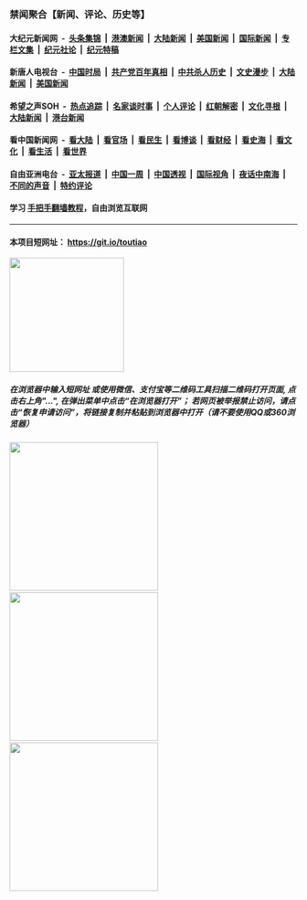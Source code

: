 ### 禁闻聚合【新闻、评论、历史等】

#### 大纪元新闻网 &nbsp;-&nbsp; [头条集锦](indexes/E头条集锦.md?t=02280831) &nbsp;|&nbsp; [港澳新闻](indexes/E港澳新闻.md?t=02280831)  &nbsp;|&nbsp; [大陆新闻](indexes/E大陆新闻.md?t=02280831) &nbsp;|&nbsp; [美国新闻](indexes/E美国新闻.md?t=02280831) &nbsp;|&nbsp; [国际新闻](indexes/E国际新闻.md?t=02280831) &nbsp;|&nbsp; [专栏文集](indexes/E专栏文集.md?t=02280831) &nbsp;|&nbsp; [纪元社论](indexes/E纪元社论.md?t=02280831) &nbsp;|&nbsp; [纪元特稿](indexes/E纪元特稿.md?t=02280831) 

#### 新唐人电视台 &nbsp;-&nbsp; [中国时局](indexes/N中国时局.md?t=02280831) &nbsp;|&nbsp; [共产党百年真相](indexes/N共产党百年真相.md?t=02280831) &nbsp;|&nbsp; [中共杀人历史](indexes/N中共杀人历史.md?t=02280831) &nbsp;|&nbsp; [文史漫步](indexes/N文史漫步.md?t=02280831) &nbsp;|&nbsp; [大陆新闻](indexes/N大陆新闻.md?t=02280831) &nbsp;|&nbsp; [美国新闻](indexes/N美国新闻.md?t=02280831)

#### 希望之声SOH &nbsp;-&nbsp; [热点追踪](indexes/H热点追踪.md?t=02280831) &nbsp;|&nbsp; [名家谈时事](indexes/H名家谈时事.md?t=02280831) &nbsp;|&nbsp; [个人评论](indexes/H个人评论.md?t=02280831)  &nbsp;|&nbsp; [红朝解密](indexes/H红朝解密.md?t=02280831) &nbsp;|&nbsp; [文化寻根](indexes/H文化寻根.md?t=02280831) &nbsp;|&nbsp; [大陆新闻](indexes/H大陆新闻.md?t=02280831) &nbsp;|&nbsp; [港台新闻](indexes/H港台新闻.md?t=02280831)

#### 看中国新闻网 &nbsp;-&nbsp; [看大陆](indexes/S看大陆.md?t=02280831) &nbsp;|&nbsp; [看官场](indexes/S看官场.md?t=02280831) &nbsp;|&nbsp; [看民生](indexes/S看民生.md?t=02280831)  &nbsp;|&nbsp; [看博谈](indexes/S看博谈.md?t=02280831) &nbsp;|&nbsp; [看财经](indexes/S看财经.md?t=02280831) &nbsp;|&nbsp; [看史海](indexes/S看史海.md?t=02280831) &nbsp;|&nbsp; [看文化](indexes/S看文化.md?t=02280831) &nbsp;|&nbsp; [看生活](indexes/S看生活.md?t=02280831) &nbsp;|&nbsp; [看世界](indexes/S看世界.md?t=02280831)

#### 自由亚洲电台 &nbsp;-&nbsp; [亚太报道](indexes/R亚太报道.md?t=02280831) &nbsp;|&nbsp; [中国一周](indexes/R中国一周.md?t=02280831) &nbsp;|&nbsp; [中国透视](indexes/R中国透视.md?t=02280831)  &nbsp;|&nbsp; [国际视角](indexes/R国际视角.md?t=02280831) &nbsp;|&nbsp; [夜话中南海](indexes/R夜话中南海.md?t=02280831) &nbsp;|&nbsp; [不同的声音](indexes/R不同的声音.md?t=02280831) &nbsp;|&nbsp; [特约评论](indexes/R特约评论.md?t=02280831)

#### 学习 [手把手翻墙教程](https://github.com/gfw-breaker/guides/wiki)，自由浏览互联网

----

#### 本项目短网址： https://git.io/toutiao
<img src="https://raw.githubusercontent.com/gfw-breaker/banned-news/master/scripts/img/qr.png" width="200px"/>  

##### 在浏览器中输入短网址 或使用微信、支付宝等二维码工具扫描二维码打开页面, 点击右上角"...", 在弹出菜单中点击“在浏览器打开”； 若网页被举报禁止访问，请点击“恢复申请访问”，将链接复制并粘贴到浏览器中打开（请不要使用QQ或360浏览器）

<img src="https://raw.githubusercontent.com/gfw-breaker/banned-news/master/scripts/img/1.png" width="260px"/> &nbsp; <img src="https://raw.githubusercontent.com/gfw-breaker/banned-news/master/scripts/img/2.png" width="260px"/> &nbsp; <img src="https://raw.githubusercontent.com/gfw-breaker/banned-news/master/scripts/img/3.png" width="260px"/>
